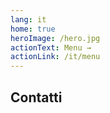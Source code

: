 ```yaml
---
lang: it
home: true
heroImage: /hero.jpg
actionText: Menu →
actionLink: /it/menu
---
```


## Contatti

<ContactUs/>
